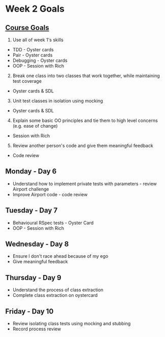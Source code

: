 # Week 2 Goals
## [Course Goals](https://github.com/makersacademy/course/blob/master/week_outlines.md)

1. Use all of week 1's skills
* TDD - Oyster cards
* Pair - Oyster cards
* Debugging - Oyster cards
* OOP - Session with Rich
2. Break one class into two classes that work together, while maintaining test coverage
* Oyster cards & SDL
3. Unit test classes in isolation using mocking
* Oyster cards & SDL
4. Explain some basic OO principles and tie them to high level concerns (e.g. ease of change)
* Session with Rich
5. Review another person's code and give them meaningful feedback
* Code review

## Monday - Day 6
* Understand how to implement private tests with parameters - review Airport challenge
* Improve Airport code - code review

## Tuesday - Day 7
* Behavioural RSpec tests - Oyster Card
* OOP - Session with Rich

## Wednesday - Day 8
* Ensure I don't race ahead because of my ego
* Give meaningful feedback

## Thursday - Day 9
* Understand the process of class extraction
* Complete class extraction on oystercard

## Friday - Day 10
* Review isolating class tests using mocking and stubbing
* Record process review
